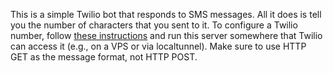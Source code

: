 This is a simple Twilio bot that responds to SMS messages. All it does is tell
you the number of characters that you sent to it.  To configure a Twilio
number, follow [these
instructions](https://www.twilio.com/docs/guides/sms/how-to-receive-and-reply-in-node-js#configure-your-webhook-url)
and run this server somewhere that Twilio can access it (e.g., on a VPS or via
localtunnel). Make sure to use HTTP GET as the message format, not HTTP POST.
